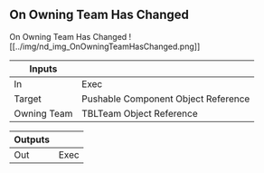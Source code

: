 ## On Owning Team Has Changed
On Owning Team Has Changed
![[../img/nd_img_OnOwningTeamHasChanged.png]]

|Inputs||
|--|--|
| In | Exec |
| Target | Pushable Component Object Reference |
| Owning Team | TBLTeam Object Reference |

|Outputs||
|--|--|
| Out | Exec |
